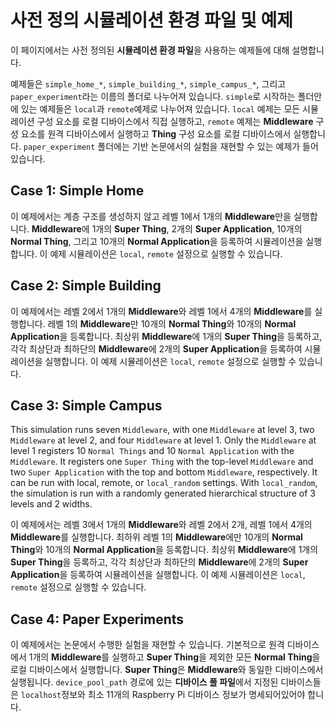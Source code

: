 # 사전 정의 시뮬레이션 환경 파일 및 예제

이 페이지에서는 사전 정의된 **시뮬레이션 환경 파일**을 사용하는 예제들에 대해 설명합니다.

예제들은 `simple_home_*`, `simple_building_*`, `simple_campus_*`, 그리고 `paper_experiment`라는 이름의 폴더로 나누어져 있습니다. `simple`로 시작하는 폴더안에 있는 예제들은 `local`과 `remote`예제로 나누어져 있습니다. `local` 예제는 모든 시뮬레이션 구성 요소를 로컬 디바이스에서 직접 실행하고, `remote` 예제는 **Middleware** 구성 요소를 원격 디바이스에서 실행하고 **Thing** 구성 요소를 로컬 디바이스에서 실행합니다. `paper_experiment` 폴더에는 기반 논문에서의 실험을 재현할 수 있는 예제가 들어있습니다.

## Case 1: Simple Home

이 예제에서는 계층 구조를 생성하지 않고 레벨 1에서 1개의 **Middleware**만을 실행합니다. **Middleware**에 1개의 **Super Thing**, 2개의 **Super Application**, 10개의 **Normal Thing**, 그리고 10개의 **Normal Application**을 등록하여 시뮬레이션을 실행합니다. 이 예제 시뮬레이션은 `local`, `remote` 설정으로 실행할 수 있습니다.

## Case 2: Simple Building

이 예제에서는 레벨 2에서 1개의 **Middleware**와 레벨 1에서 4개의 **Middleware**를 실행합니다. 레벨 1의 **Middleware**만 10개의 **Normal Thing**와 10개의 **Normal Application**을 등록합니다. 최상위 **Middleware**에 1개의 **Super Thing**을 등록하고, 각각 최상단과 최하단의 **Middleware**에 2개의 **Super Application**을 등록하여 시뮬레이션을 실행합니다. 이 예제 시뮬레이션은 `local`, `remote` 설정으로 실행할 수 있습니다.

## Case 3: Simple Campus

This simulation runs seven `Middleware`, with one `Middleware` at level 3, two `Middleware` at level 2, and four `Middleware` at level 1. Only the `Middleware` at level 1 registers 10 `Normal Things` and 10 `Normal Application` with the `Middleware`. It registers one `Super Thing` with the top-level `Middleware` and two `Super Application` with the top and bottom `Middleware`, respectively. It can be run with local, remote, or `local_random` settings. With `local_random`, the simulation is run with a randomly generated hierarchical structure of 3 levels and 2 widths.

이 예제에서는 레벨 3에서 1개의 **Middleware**와 레벨 2에서 2개, 레벨 1에서 4개의 **Middleware**를 실행합니다. 최하위 레벨 1의 **Middleware**에만 10개의 **Normal Thing**와 10개의 **Normal Application**을 등록합니다. 최상위 **Middleware**에 1개의 **Super Thing**을 등록하고, 각각 최상단과 최하단의 **Middleware**에 2개의 **Super Application**을 등록하여 시뮬레이션을 실행합니다. 이 예제 시뮬레이션은 `local`, `remote` 설정으로 실행할 수 있습니다.

## Case 4: Paper Experiments

이 예제에서는 논문에서 수행한 실험을 재현할 수 있습니다. 기본적으로 원격 디바이스에서 1개의 **Middleware**를 실행하고 **Super Thing**을 제외한 모든 **Normal Thing**을 로컬 디바이스에서 실행합니다. **Super Thing**은 **Middleware**와 동일한 디바이스에서 실행됩니다. `device_pool_path` 경로에 있는 **디바이스 풀 파일**에서 지정된 디바이스들은 `localhost`정보와 최소 11개의 Raspberry Pi 디바이스 정보가 명세되어있어야 합니다.
